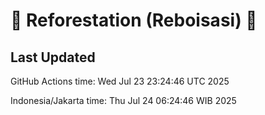 
# 🌳 Reforestation (Reboisasi) 🌲

## Last Updated

GitHub Actions time: Wed Jul 23 23:24:46 UTC 2025

Indonesia/Jakarta time: Thu Jul 24 06:24:46 WIB 2025
